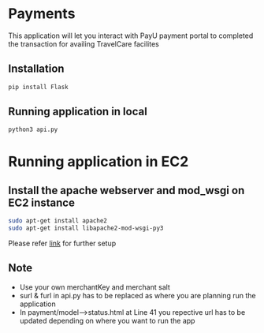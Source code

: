 # Payments

This application will let you interact with PayU payment portal to completed the transaction for availing TravelCare facilites

## Installation

```bash
pip install Flask
```
## Running application in local

```bash
python3 api.py
```
# Running application in EC2

##  Install the apache webserver and mod_wsgi on EC2 instance

```bash
sudo apt-get install apache2
sudo apt-get install libapache2-mod-wsgi-py3
```
Please refer [link](https://github.com/vigneshk01/taxi-aggregator/blob/final/screenshots/PaymentScreens_screenshots.docx) for further setup


## Note
- Use your own merchantKey and merchant salt
- surl & furl in api.py has to be replaced as where you are planning run the application
- In payment/model-->status.html at Line 41 you repective url has to be updated depending on where you want to run the app
